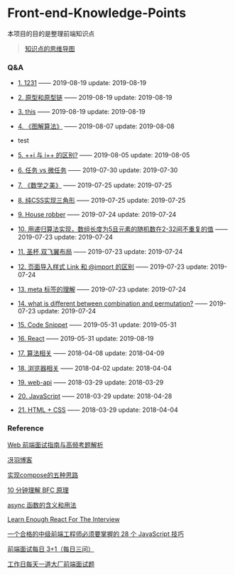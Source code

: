 # Front-end-Knowledge-Points
本项目的目的是整理前端知识点

> [知识点的思维导图](http://naotu.baidu.com/file/dbef5fd56e74b51ead825bcd83f38a56?token=2f6920a3f522cca8)

### Q&A
* [1. 1231](https://github.com/goldEli/blog/issues/31) —— 2019-08-19 update: 2019-08-19
* [2. 原型和原型链](https://github.com/goldEli/blog/issues/23) —— 2019-08-19 update: 2019-08-19
* [3. this](https://github.com/goldEli/blog/issues/22) —— 2019-08-19 update: 2019-08-19
* [4. 《图解算法》](https://github.com/goldEli/blog/issues/20) —— 2019-08-07 update: 2019-08-08

* test

* [5. ++i 与 i++ 的区别?](https://github.com/goldEli/blog/issues/19) —— 2019-08-05 update: 2019-08-05
* [6. 任务 vs 微任务](https://github.com/goldEli/blog/issues/18) —— 2019-07-30 update: 2019-07-30
* [7. 《数学之美》](https://github.com/goldEli/blog/issues/17) —— 2019-07-25 update: 2019-07-25
* [8. 纯CSS实现三角形](https://github.com/goldEli/blog/issues/16) —— 2019-07-25 update: 2019-07-25
* [9. House robber](https://github.com/goldEli/blog/issues/15) —— 2019-07-24 update: 2019-07-24
* [10. 用递归算法实现，数组长度为5且元素的随机数在2-32间不重复的值](https://github.com/goldEli/blog/issues/14) —— 2019-07-23 update: 2019-07-24
* [11. 圣杯,双飞翼布局](https://github.com/goldEli/blog/issues/13) —— 2019-07-23 update: 2019-07-24
* [12. 页面导入样式 Link 和 @import 的区别](https://github.com/goldEli/blog/issues/12) —— 2019-07-23 update: 2019-07-24
* [13. meta 标签的理解](https://github.com/goldEli/blog/issues/11) —— 2019-07-23 update: 2019-07-24
* [14. what is different between combination and permutation?](https://github.com/goldEli/blog/issues/10) —— 2019-07-23 update: 2019-07-24
* [15. Code Snippet](https://github.com/goldEli/blog/issues/8) —— 2019-05-31 update: 2019-05-31
* [16. React](https://github.com/goldEli/blog/issues/7) —— 2019-05-31 update: 2019-08-19
* [17. 算法相关](https://github.com/goldEli/blog/issues/6) —— 2018-04-08 update: 2018-04-09
* [18. 浏览器相关](https://github.com/goldEli/blog/issues/5) —— 2018-04-02 update: 2018-04-04
* [19. web-api](https://github.com/goldEli/blog/issues/4) —— 2018-03-29 update: 2018-03-29
* [20. JavaScript](https://github.com/goldEli/blog/issues/3) —— 2018-03-29 update: 2018-04-28
* [21. HTML + CSS](https://github.com/goldEli/blog/issues/2) —— 2018-03-29 update: 2018-04-04
### Reference

[Web 前端面试指南与高频考题解析](https://juejin.im/book/5a8f9ddcf265da4e9f6fb959)

[冴羽博客](https://github.com/mqyqingfeng/Blog)

[实现compose的五种思路](https://segmentfault.com/a/1190000011447164)

[10 分钟理解 BFC 原理](https://zhuanlan.zhihu.com/p/25321647)

[async 函数的含义和用法](http://www.ruanyifeng.com/blog/2015/05/async.html)

[Learn Enough React For The Interview](https://medium.com/bb-tutorials-and-thoughts/learn-enough-react-for-the-interview-f460a2fa3aeb)

[一个合格的中级前端工程师必须要掌握的 28 个 JavaScript 技巧](https://juejin.im/post/5cef46226fb9a07eaf2b7516)

[前端面试每日 3+1（每日三问）](https://github.com/haizlin/fe-interview)

[工作日每天一道大厂前端面试题](https://github.com/Advanced-Frontend/Daily-Interview-Question?utm_source=gold_browser_extension)
